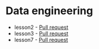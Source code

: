 # Data engineering

* lesson2 - [Pull request](https://github.com/t4kq1995/data-engineering/compare/lesson2?expand=1)
* lesson3 - [Pull request](https://github.com/t4kq1995/data-engineering/compare/lesson3?expand=1)
* lesson7 - [Pull request](https://github.com/t4kq1995/data-engineering/compare/lesson7?expand=1)